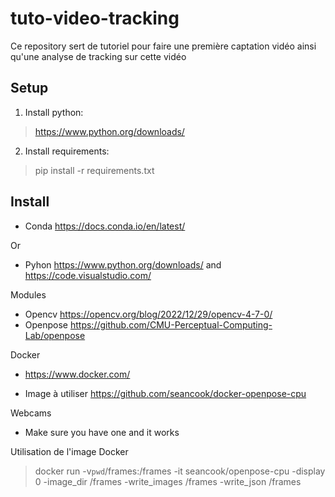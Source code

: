 # tuto-video-tracking

Ce repository sert de tutoriel pour faire une première captation vidéo ainsi qu'une analyse de tracking sur cette vidéo


## Setup

1. Install python:
> https://www.python.org/downloads/

2. Install requirements:

> pip install -r requirements.txt

## Install

- Conda https://docs.conda.io/en/latest/ 

Or

- Pyhon https://www.python.org/downloads/ and https://code.visualstudio.com/

Modules 

- Opencv https://opencv.org/blog/2022/12/29/opencv-4-7-0/
- Openpose https://github.com/CMU-Perceptual-Computing-Lab/openpose

Docker

- https://www.docker.com/

- Image à utiliser https://github.com/seancook/docker-openpose-cpu

Webcams

- Make sure you have one and it works


Utilisation de l'image Docker

> docker run -v`pwd`/frames:/frames -it seancook/openpose-cpu -display 0 -image_dir /frames -write_images /frames -write_json /frames